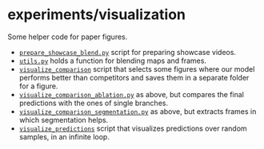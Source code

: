 # experiments/visualization
Some helper code for paper figures.

* [`prepare_showcase_blend.py`](`prepare_showcase_blend.py`)
script for preparing showcase videos.
* [`utils.py`](`utils.py`) holds a function for blending maps and frames.
* [`visualize_comparison`](`visualize_comparison`) script that selects some figures where our model performs better
than competitors and saves them in a separate folder for a figure.
* [`visualize_comparison_ablation.py`](`visualize_comparison_ablation.py`)
as above, but compares the final predictions with the ones of
single branches.
* [`visualize_comparison_segmentation.py`](`visualize_comparison_segmentation.py`)
as above, but extracts frames in which segmentation helps.
* [`visualize_predictions`](`visualize_predictions`) script that visualizes predictions over random samples,
in an infinite loop.
